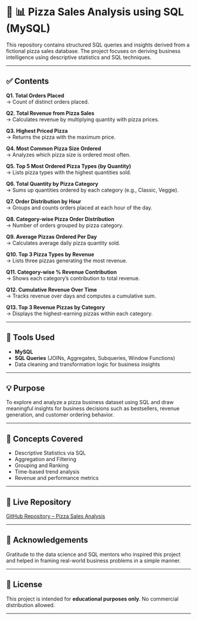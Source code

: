 # 🍕 📊 Pizza Sales Analysis using SQL (MySQL)
This repository contains structured SQL queries and insights derived from a fictional pizza sales database. The project focuses on deriving business intelligence using descriptive statistics and SQL techniques.

---

## ✅ Contents

**Q1. Total Orders Placed**  
→ Count of distinct orders placed.

**Q2. Total Revenue from Pizza Sales**  
→ Calculates revenue by multiplying quantity with pizza prices.

**Q3. Highest Priced Pizza**  
→ Returns the pizza with the maximum price.

**Q4. Most Common Pizza Size Ordered**  
→ Analyzes which pizza size is ordered most often.

**Q5. Top 5 Most Ordered Pizza Types (by Quantity)**  
→ Lists pizza types with the highest quantities sold.

**Q6. Total Quantity by Pizza Category**  
→ Sums up quantities ordered by each category (e.g., Classic, Veggie).

**Q7. Order Distribution by Hour**  
→ Groups and counts orders placed at each hour of the day.

**Q8. Category-wise Pizza Order Distribution**  
→ Number of orders grouped by pizza category.

**Q9. Average Pizzas Ordered Per Day**  
→ Calculates average daily pizza quantity sold.

**Q10. Top 3 Pizza Types by Revenue**  
→ Lists three pizzas generating the most revenue.

**Q11. Category-wise % Revenue Contribution**  
→ Shows each category’s contribution to total revenue.

**Q12. Cumulative Revenue Over Time**  
→ Tracks revenue over days and computes a cumulative sum.

**Q13. Top 3 Revenue Pizzas by Category**  
→ Displays the highest-earning pizzas within each category.

---

## 🧰 Tools Used

- **MySQL**
- **SQL Queries** (JOINs, Aggregates, Subqueries, Window Functions)
- Data cleaning and transformation logic for business insights

---

## 💡 Purpose

To explore and analyze a pizza business dataset using SQL and draw meaningful insights for business decisions such as bestsellers, revenue generation, and customer ordering behavior.

---

## 📘 Concepts Covered

- Descriptive Statistics via SQL
- Aggregation and Filtering
- Grouping and Ranking
- Time-based trend analysis
- Revenue and performance metrics

---

## 🔗 Live Repository

[GitHub Repository – Pizza Sales Analysis](https://github.com/SowjanyaKiran/Mini_project_Pizza_Database_sowjanya)

---

## 🙌 Acknowledgements

Gratitude to the data science and SQL mentors who inspired this project and helped in framing real-world business problems in a simple manner.

---

## 📁 License

This project is intended for **educational purposes only**. No commercial distribution allowed.

---
